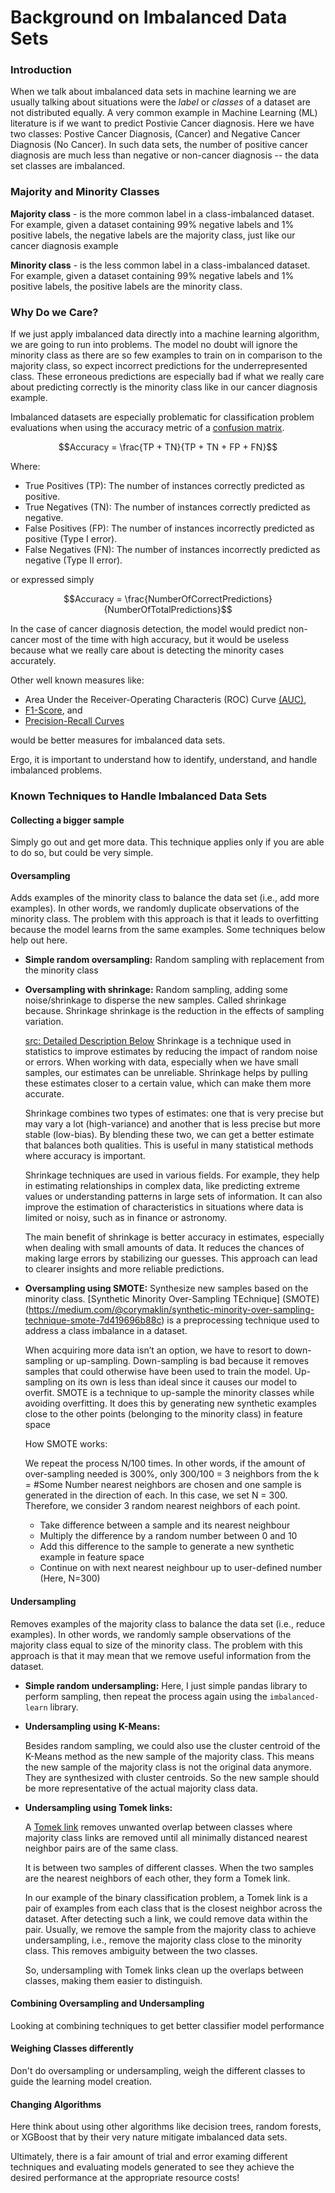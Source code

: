 # Background on Imbalanced Data Sets

### Introduction

When we talk about imbalanced data sets in machine learning we are usually talking about situations were the _label_ or _classes_ of a dataset are not distributed equally. A very common example in Machine Learning (ML) literature is if we want to predict Postivie Cancer diagnosis. Here we have two classes: Postive Cancer Diagnosis, (Cancer) and Negative Cancer Diagnosis (No Cancer). In such data sets, the number of positive cancer diagnosis are much less than negative or non-cancer diagnosis -- the data set classes are imbalanced.

### Majority and Minority Classes

**Majority class** - is the more common label in a class-imbalanced dataset. For example, given a dataset containing 99% negative labels and 1% positive labels, the negative labels are the majority class, just like our cancer diagnosis example

**Minority class** - is the less common label in a class-imbalanced dataset. For example, given a dataset containing 99% negative labels and 1% positive labels, the positive labels are the minority class.

### Why Do we Care?

If we just apply imbalanced data directly into a machine learning algorithm, we are going to run into problems. The model no doubt will ignore the minority class as there are so few examples to train on in comparison to the majority class, so expect incorrect predictions for the underrepresented class. These erroneous predictions are especially bad if what we really care about predicting correctly is the minority class like in our cancer diagnosis example.

Imbalanced datasets are especially problematic for classification problem evaluations when using the accuracy metric of a [confusion matrix](https://en.wikipedia.org/wiki/Confusion_matrix).

$$Accuracy = \frac{TP + TN}{TP + TN + FP + FN}$$

Where:

- True Positives (TP): The number of instances correctly predicted as positive.
- True Negatives (TN): The number of instances correctly predicted as negative.
- False Positives (FP): The number of instances incorrectly predicted as positive (Type I error).
- False Negatives (FN): The number of instances incorrectly predicted as negative (Type II error).

or expressed simply

$$Accuracy = \frac{NumberOfCorrectPredictions}{NumberOfTotalPredictions}$$

In the case of cancer diagnosis detection, the model would predict non-cancer most of the time with high accuracy, but it would be useless because what we really care about is detecting the minority cases accurately.

Other well known measures like:

- Area Under the Receiver-Operating Characteris (ROC) Curve [(AUC)](https://developers.google.com/machine-learning/glossary#AUC),
- [F1-Score](https://en.wikipedia.org/wiki/F-score), and
- [Precision-Recall Curves](https://www.geeksforgeeks.org/machine-learning/precision-recall-curve-ml/)

would be better measures for imbalanced data sets.

Ergo, it is important to understand how to identify, understand, and handle imbalanced problems.

### Known Techniques to Handle Imbalanced Data Sets

#### Collecting a bigger sample

Simply go out and get more data. This technique applies only if you are able to do so, but could be very simple.

#### Oversampling

Adds examples of the minority class to balance the data set (i.e., add more examples). In other words, we randomly duplicate observations of the minority class. The problem with this approach is that it leads to overfitting because the model learns from the same examples. Some techniques below help out here.

- **Simple random oversampling:**
  Random sampling with replacement from the minority class

- **Oversampling with shrinkage:**
  Random sampling, adding some noise/shrinkage to disperse the new samples. Called shrinkage because. Shrinkage
  shrinkage is the reduction in the effects of sampling variation.

  [src: Detailed Description Below](https://scisimple.com/en/keywords/shrinkage--k3qgv55)
  Shrinkage is a technique used in statistics to improve estimates by reducing the impact of random noise or errors. When working with data, especially when we have small samples, our estimates can be unreliable. Shrinkage helps by pulling these estimates closer to a certain value, which can make them more accurate.

  Shrinkage combines two types of estimates: one that is very precise but may vary a lot (high-variance) and another that is less precise but more stable (low-bias). By blending these two, we can get a better estimate that balances both qualities. This is useful in many statistical methods where accuracy is important.

  Shrinkage techniques are used in various fields. For example, they help in estimating relationships in complex data, like predicting extreme values or understanding patterns in large sets of information. It can also improve the estimation of characteristics in situations where data is limited or noisy, such as in finance or astronomy.

  The main benefit of shrinkage is better accuracy in estimates, especially when dealing with small amounts of data. It reduces the chances of making large errors by stabilizing our guesses. This approach can lead to clearer insights and more reliable predictions.

- **Oversampling using SMOTE:**
  Synthesize new samples based on the minority class. [Synthetic Minority Over-Sampling TEchnique] (SMOTE)(https://medium.com/@corymaklin/synthetic-minority-over-sampling-technique-smote-7d419696b88c) is a preprocessing technique used to address a class imbalance in a dataset.

  When acquiring more data isn’t an option, we have to resort to down-sampling or up-sampling. Down-sampling is bad because it removes samples that could otherwise have been used to train the model. Up-sampling on its own is less than ideal since it causes our model to overfit. SMOTE is a technique to up-sample the minority classes while avoiding overfitting. It does this by generating new synthetic examples close to the other points (belonging to the minority class) in feature space

  How SMOTE works:

  We repeat the process N/100 times. In other words, if the amount of over-sampling needed is 300%, only 300/100 = 3 neighbors from the k = #Some Number nearest neighbors are chosen and one sample is generated in the direction of each. In this case, we set N = 300. Therefore, we consider 3 random nearest neighbors of each point.

  - Take difference between a sample and its nearest neighbour
  - Multiply the difference by a random number between 0 and 10
  - Add this difference to the sample to generate a new synthetic example in feature space
  - Continue on with next nearest neighbour up to user-defined number (Here, N=300)

#### Undersampling

Removes examples of the majority class to balance the data set (i.e., reduce examples). In other words, we randomly sample observations of the majority class equal to size of the minority class. The problem with this approach is that it may mean that we remove useful information from the dataset.

- **Simple random undersampling:**
  Here, I just simple pandas library to perform sampling, then repeat the process again using the `imbalanced-learn` library.

- **Undersampling using K-Means:**

  Besides random sampling, we could also use the cluster centroid of the K-Means method as the new sample of the majority class. This means the new sample of the majority class is not the original data anymore. They are synthesized with cluster centroids. So the new sample should be more representative of the actual majority class data.

- **Undersampling using Tomek links:**

  A [Tomek link](https://en.wikipedia.org/wiki/Oversampling_and_undersampling_in_data_analysis) removes unwanted overlap between classes where majority class links are removed until all minimally distanced nearest neighbor pairs are of the same class.

  It is between two samples of different classes. When the two samples are the nearest neighbors of each other, they form a Tomek link.

  In our example of the binary classification problem, a Tomek link is a pair of examples from each class that is the closest neighbor across the dataset. After detecting such a link, we could remove data within the pair. Usually, we remove the sample from the majority class to achieve undersampling, i.e., remove the majority class close to the minority class. This removes ambiguity between the two classes.

  So, undersampling with Tomek links clean up the overlaps between classes, making them easier to distinguish.

#### Combining Oversampling and Undersampling

Looking at combining techniques to get better classifier model performance

#### Weighing Classes differently

Don't do oversampling or undersampling, weigh the different classes to guide the learning model creation.

#### Changing Algorithms

Here think about using other algorithms like decision trees, random forests, or XGBoost that by their very nature mitigate imbalanced data sets.

Ultimately, there is a fair amount of trial and error examing different techniques and evaluating models generated to see they achieve the desired performance at the appropriate resource costs!
